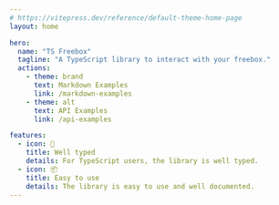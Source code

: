 ```yaml
---
# https://vitepress.dev/reference/default-theme-home-page
layout: home

hero:
  name: "TS Freebox"
  tagline: "A TypeScript library to interact with your freebox."
  actions:
    - theme: brand
      text: Markdown Examples
      link: /markdown-examples
    - theme: alt
      text: API Examples
      link: /api-examples

features:
  - icon: 👠
    title: Well typed
    details: For TypeScript users, the library is well typed.
  - icon: 📦
    title: Easy to use
    details: The library is easy to use and well documented.
---
```

